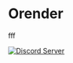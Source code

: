 # Orender
fff

[![Discord Server](https://discordapp.com/api/guilds/524781865484288013/embed.png)](https://discord.gg/ef7xzax)
